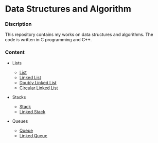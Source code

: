 # Data Structures and Algorithm

### Discription
This repository contains my works on data structures and algorithms. The code is written in C programming and C++.

### Content

- Lists
   - [List](1_Lists/list/list.c)
   - [Linked List](1_Lists/linked_list/linked_list.c)
   - [Doubly Linked List](1_Lists/doubly_linked_list/dl_list.c)
   - [Circular Linked List](1_Lists/circular_linked_list/cl_list.c)

- Stacks
   - [Stack](2_Stacks/stack/stack.c)
   - [Linked Stack](2_Stacks/linked_stack/linked_stack.c)

- Queues
   - [Queue](3_Queues/queue/queue.c)
   - [Linked Queue](3_Queues/linked_queue/linked_queue.c)